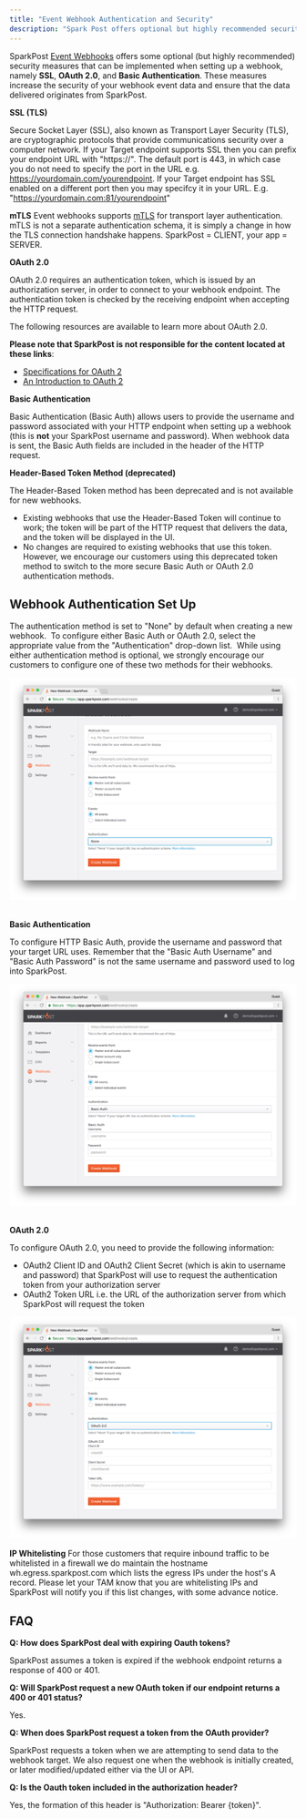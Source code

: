 ```yaml
---
title: "Event Webhook Authentication and Security"
description: "Spark Post offers optional but highly recommended security measures that can be implemented when setting up a webhook namely, SSL, OAuth 2.0, mTLS, and Basic Authentication These measures increase the security of your webhook event data and ensure that the data delivered originates from Spark Post OAuth 2..."
---
```


SparkPost [Event Webhooks](https://developers.sparkpost.com/api/webhooks/) offers some optional (but highly recommended) security measures that can be implemented when setting up a webhook, namely **SSL**, **OAuth 2.0**, and **Basic Authentication**. These measures increase the security of your webhook event data and ensure that the data delivered originates from SparkPost.

**SSL (TLS)**

Secure Socket Layer (SSL), also known as Transport Layer Security (TLS), are cryptographic protocols that provide communications security over a computer network.  If your Target endpoint supports SSL then you can prefix your endpoint URL with "https://".  The default port is 443, in which case you do not need to specify the port in the URL e.g. https://yourdomain.com/yourendpoint.  If your Target endpoint has SSL enabled on a different port then you may specifcy it in your URL.  E.g. "https://yourdomain.com:81/yourendpoint"

**mTLS**
Event webhooks supports [mTLS](https://en.wikipedia.org/wiki/Mutual_authentication) for transport layer authentication. mTLS is not a separate authentication schema, it is simply a change in how the TLS connection handshake happens.  SparkPost = CLIENT, your app = SERVER.

**OAuth 2.0**

OAuth 2.0 requires an authentication token, which is issued by an authorization server, in order to connect to your webhook endpoint. The authentication token is checked by the receiving endpoint when accepting the HTTP request.

The following resources are available to learn more about OAuth 2.0.

**Please note that SparkPost is not responsible for the content located at these links**:

* [Specifications for OAuth 2](http://tools.ietf.org/html/rfc6749-specificationforOauth2)
* [An Introduction to OAuth 2](https://www.digitalocean.com/community/tutorials/an-introduction-to-oauth-2)

**Basic Authentication**

Basic Authentication (Basic Auth) allows users to provide the username and password associated with your HTTP endpoint when setting up a webhook (this is **not** your SparkPost username and password). When webhook data is sent, the Basic Auth fields are included in the header of the HTTP request.

**Header-Based Token Method (deprecated)**

The Header-Based Token method has been deprecated and is not available for new webhooks.

* Existing webhooks that use the Header-Based Token will continue to work; the token will be part of the HTTP request that delivers the data, and the token will be displayed in the UI.
* No changes are required to existing webhooks that use this token. However, we encourage our customers using this deprecated token method to switch to the more secure Basic Auth or OAuth 2.0 authentication methods.​

## Webhook Authentication Set Up

The authentication method is set to "None" by default when creating a new webhook.  To configure either Basic Auth or OAuth 2.0, select the appropriate value from the "Authentication" drop-down list.  While using either authentication method is optional, we strongly encourage our customers to configure one of these two methods for their webhooks.

![](media/webhook-authentication/webhook-no-auth.png) 

**Basic Authentication**

To configure HTTP Basic Auth, provide the username and password that your target URL uses. Remember that the "Basic Auth Username" and "Basic Auth Password" is not the same username and password used to log into SparkPost.

![](media/webhook-authentication/webhook-basic-auth.png) 

**OAuth 2.0**

To configure OAuth 2.0, you need to provide the following information:

* OAuth2 Client ID and OAuth2 Client Secret (which is akin to username and password) that SparkPost will use to request the authentication token from your authorization server
* OAuth2 Token URL i.e. the URL of the authorization server from which SparkPost will request the token

![](media/webhook-authentication/webhook-auth2.png)​

**IP Whitelisting**
For those customers that require inbound traffic to be whitelisted in a firewall we do maintain the hostname wh.egress.sparkpost.com which lists the egress IPs under the host's A record. Please let your TAM know that you are whitelisting IPs and SparkPost will notify you if this list changes, with some advance notice.

## FAQ

**Q: How does SparkPost deal with expiring Oauth tokens?**

SparkPost assumes a token is expired if the webhook endpoint returns a response of 400 or 401.

**Q: Will SparkPost request a new OAuth token if our endpoint returns a 400 or 401 status?**

Yes.

**Q: When does SparkPost request a token from the OAuth provider?**

SparkPost requests a token when we are attempting to send data to the webhook target. We also request one when the webhook is initially created, or later modified/updated either via the UI or API.

**Q: Is the Oauth token included in the authorization header?**

Yes, the formation of this header is "Authorization: Bearer {token}".
